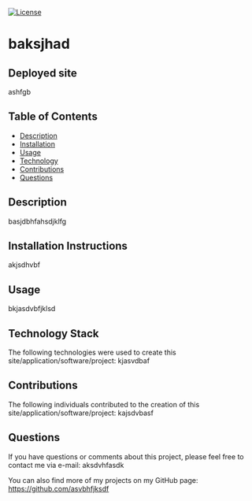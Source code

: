 
[![License](https://img.shields.io/badge/License-Apache%202.0-blue.svg)](https://opensource.org/licenses/Apache-2.0)

# baksjhad

## Deployed site

ashfgb

## Table of Contents

* [Description](#description)
* [Installation](#installation)
* [Usage](#usage)
* [Technology](#technology)
* [Contributions](#contributions)
* [Questions](#questions)

## Description

basjdbhfahsdjklfg

## Installation Instructions

akjsdhvbf

## Usage

bkjasdvbfjklsd

## Technology Stack

The following technologies were used to create this site/application/software/project:
kjasvdbaf

## Contributions

The following individuals contributed to the creation of this site/application/software/project:
kajsdvbasf

## Questions

If you have questions or comments about this project, please feel free to contact me via e-mail:
aksdvhfasdk

You can also find more of my projects on my GitHub page:
https://github.com/asvbhfjksdf

